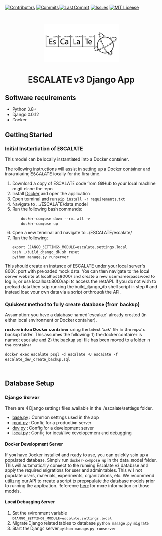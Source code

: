 [![Contributors][contributors-shield]][contributors-url]
[![Commits][commits-shield]][commits-url]
[![Last Commit][lastcommit-shield]][lastcommit-url]
[![Issues][issues-shield]][issues-url]
[![MIT License][license-shield]][license-url]

<!-- PROJECT LOGO -->
<br />
<p align="center">
  <a href="https://github.com/darkreactions/ESCALATE">
    <img src="../data_model/images/Escalate_B-04.png" alt="Logo" width="250 height="100">
  </a>
  <h1 align="center">ESCALATE v3 Django App </h1>
  
</p>

## Software requirements
- Python 3.8+
- Django 3.0.12
- Docker
                                                                                             
                                                                                
## Getting Started


### Initial Instantiation of ESCALATE

This model can be locally instantiated into a Docker container. 

The following instructions will assist in setting up a Docker container and instantiating ESCALATE locally for the first time.

1. Download a copy of ESCALATE code from GitHub to your local machine or git clone the repo
2. Install [Docker](https://docs.docker.com/get-docker/) and open the application
3. Open terminal and run ```pip install -r requirements.txt```
4. Navigate to .../ESCALATE/data_model   
5. Run the following bash commands:
	```
		docker-compose down --rmi all -v
		docker-compose up
	```
6. Open a new terminal and navigate to ../ESCALATE/escalate/
7. Run the following:
	```
	export DJANGO_SETTINGS_MODULE=escalate.settings.local
	bash ./build_django_db.sh reset 
	python manage.py runserver
	```
This should create an instance of ESCALATE under your local server's 8000: port with preloaded mock data. You can then navigate to the local server website at localhost:8000/ and create a new username/password to log in, or use localhost:8000/api to access the restAPI.
If you do not wish to preload data then skip running the build_django_db shell script in step 6 and instead load your own data via a script or through the API.

### Quickest method to fully create database (from backup)

Assumption: you have a database named 'escalate' already created (in either local environment or Docker container).

**restore into a Docker container**
using the latest 'bak' file in the repo's backup folder. This assumes the following: 1) the docker container is named: escalate and 2) the backup sql file has been moved to a folder in the container

```
docker exec escalate psql -d escalate -U escalate -f escalate_dev_create_backup.sql
```

<br/>
                                                                                             
                                                                                             
## Database Setup
 
### Django Server
There are 4 Django settings files available in the ./escalate/settings folder.
- [base.py](escalate/settings/base.py) : Common settings used in the app
- [prod.py](escalate/settings/prod.py) : Config for a production server
- [dev.py](escalate/settings/dev.py) : Config for a development server
- [local.py](escalate/settings/loca.py) : Config for local/live developement and debugging

#### Docker Development Server
If you have Docker installed and ready to use, you can quickly spin up a populated database. Simply run `docker-compose up` in the data_model folder. This will automatically connect to the running Escalate v3 database and apply the required migrations for user and admin tables. 
This will not populate users, materials, experiments, organizations, etc. We recommend utilizing our API to create a script to prepopulate the database models prior to running the application.
Reference [here](../data_model/README.md) for more information on those models.

#### Local Debugging Server
1. Set the evironment variable `DJANGO_SETTINGS_MODULE=escalate.settings.local` 
2. Migrate Django related tables to database `python manage.py migrate`
3. Start the Django server `python manage.py runserver`


<!-- MARKDOWN LINKS & IMAGES -->
[contributors-shield]: https://img.shields.io/github/contributors/darkreactions/ESCALATE
[contributors-url]: https://github.com/darkreactions/ESCALATE/graphs/contributors
[lastcommit-shield]: https://img.shields.io/github/last-commit/darkreactions/ESCALATE
[lastcommit-url]: https://github.com/darkreactions/ESCALATE/graphs/commit-activity
[issues-shield]: https://img.shields.io/github/issues/darkreactions/ESCALATE
[issues-url]: https://github.com/darkreactions/ESCALATE/issues
[license-shield]: https://img.shields.io/github/license/darkreactions/ESCALATE
[license-url]: https://github.com/darkreactions/ESCALATE/blob/master/LICENSE
[commits-shield]: https://img.shields.io/github/commit-activity/m/darkreactions/ESCALATE
[commits-url]: https://github.com/darkreactions/ESCALATE/graphs/commit-activity
[postgresqlinstall-url]: https://www.postgresql.org/download/
[postgresql-logo]: images/postgresql_logo.png
[dockerinstall-url]: https://docs.docker.com/install/
[docker-logo]: images/docker_logo.png						     
